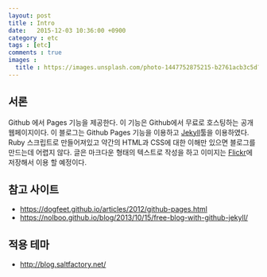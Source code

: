 ```yaml
---
layout: post
title : Intro
date:   2015-12-03 10:36:00 +0900
category : etc
tags : [etc]
comments : true
images :
  title : https://images.unsplash.com/photo-1447752875215-b2761acb3c5d?ixlib=rb-0.3.5&q=80&fm=jpg&crop=entropy&s=21ce0991c656c3dc50f55b4ecc81d30d
---
```


## 서론

Github 에서 Pages 기능을 제공한다. 이 기능은 Github에서 무료로 호스팅하는 공개 웹페이지이다. 이 블로그는 Github Pages 기능을 이용하고 [Jekyll](http://jekyllrb.com)툴을 이용하였다. Ruby 스크립트로 만들어져있고 약간의 HTML과 CSS에 대한 이해만 있으면 블로그를 만드는데 어렵지 않다.
글은 마크다운 형태의 텍스트로 작성을 하고 이미지는 [Flickr](http://flic.kr)에 저장해서 이용 할 예정이다.

<!--more-->



## 참고 사이트
* https://dogfeet.github.io/articles/2012/github-pages.html
* https://nolboo.github.io/blog/2013/10/15/free-blog-with-github-jekyll/

## 적용 테마
* http://blog.saltfactory.net/
